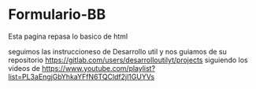 # Formulario-BB


Esta pagina repasa lo basico de html

seguimos las instruccioneso de Desarrollo util y nos guiamos de su repositorio  https://gitlab.com/users/desarrolloutilyt/projects
siguiendo los videos de https://www.youtube.com/playlist?list=PL3aEngjGbYhkaYFfN6TQCldf2jl1GUYVs
